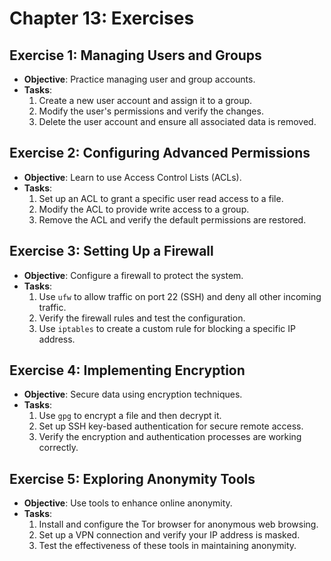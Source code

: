 # Chapter 13: Exercises

## Exercise 1: Managing Users and Groups

- **Objective**: Practice managing user and group accounts.
- **Tasks**:
  1. Create a new user account and assign it to a group.
  2. Modify the user's permissions and verify the changes.
  3. Delete the user account and ensure all associated data is removed.

## Exercise 2: Configuring Advanced Permissions

- **Objective**: Learn to use Access Control Lists (ACLs).
- **Tasks**:
  1. Set up an ACL to grant a specific user read access to a file.
  2. Modify the ACL to provide write access to a group.
  3. Remove the ACL and verify the default permissions are restored.

## Exercise 3: Setting Up a Firewall

- **Objective**: Configure a firewall to protect the system.
- **Tasks**:
  1. Use `ufw` to allow traffic on port 22 (SSH) and deny all other incoming traffic.
  2. Verify the firewall rules and test the configuration.
  3. Use `iptables` to create a custom rule for blocking a specific IP address.

## Exercise 4: Implementing Encryption

- **Objective**: Secure data using encryption techniques.
- **Tasks**:
  1. Use `gpg` to encrypt a file and then decrypt it.
  2. Set up SSH key-based authentication for secure remote access.
  3. Verify the encryption and authentication processes are working correctly.

## Exercise 5: Exploring Anonymity Tools

- **Objective**: Use tools to enhance online anonymity.
- **Tasks**:
  1. Install and configure the Tor browser for anonymous web browsing.
  2. Set up a VPN connection and verify your IP address is masked.
  3. Test the effectiveness of these tools in maintaining anonymity.
